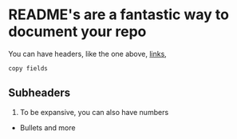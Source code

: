# README's are a fantastic way to document your repo

You can have headers, like the one above, [links](https://wbuz24.github.io/personal-site/), 




```
copy fields
```

## Subheaders

 1. To be expansive, you can also have numbers
 - Bullets and more
